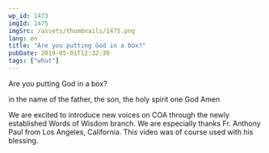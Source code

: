 ```yaml
---
wp_id: 1473
imgId: 1475
imgSrc: /assets/thumbnails/1475.png
lang: en
title: "Are you putting God in a box?"
pubDate: 2019-05-01T12:32:30
tags: ["whut"]
---
```


<!-- page: 6 -->

<p>Are you putting God in a box?</p>
<p>in the name of the father, the son, the holy spirit one God Amen</p>
<p>We are excited to introduce new voices on COA through the newly established Words of Wisdom branch. We are especially thanks Fr. Anthony Paul from Los Angeles, California. This video was of course used with his blessing.</p>
